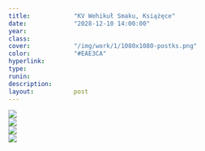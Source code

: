 ```yaml
---
title:            "KV Wehikuł Smaku, Książęce"
date:             "2028-12-10 14:00:00"
year:             
class:            
cover:            "/img/work/1/1080x1080-postks.png"
color:            "#EAE3CA"
hyperlink:        
type:             
runin:            
description:      
layout:           post
---
```


<div class="post-content-grid">
  <div class="post-content-column column-1">
    <img class="post-content-screen desktop" src="{{ site.baseurl }}/img/work/1/1080x1080-postks.png" />
  </div>
</div>
<div class="post-content-grid">
  <div class="post-content-column column-1">
    <img class="post-content-screen desktop" src="{{ site.baseurl }}/img/work/1/1080x1080ksiazece2.png" />
  </div>
</div>
<div class="post-content-grid">
  <div class="post-content-column column-1">
    <img class="post-content-screen desktop" src="{{ site.baseurl }}/img/work/1/kv2.jpg" />
  </div>
</div>
<div class="post-content-grid">
  <div class="post-content-column column-1">
    <img class="post-content-screen desktop" src="{{ site.baseurl }}/img/work/1/mockupytksiazece.png
" />
  </div>
</div>


